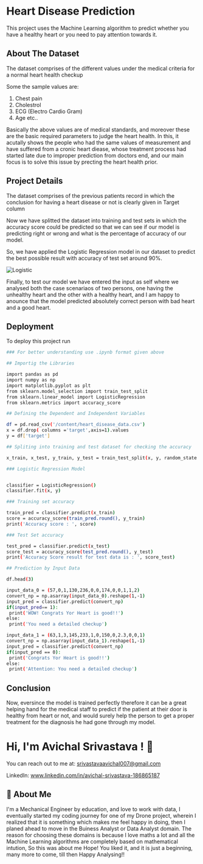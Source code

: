 
# Heart Disease Prediction

This project uses the Machine Learning algorithm
to predict whether you have a healthy heart or you need to pay
attention towards it.

##  About The Dataset

The dataset comprises of the different values under 
the medical criteria for a normal heart health checkup

Some the sample values are:
1. Chest pain
2. Cholestrol
3. ECG (Electro Cardio Gram)
4. Age etc..

Basically the above values are of medical standards, and moreover
these are the basic required parameters to judge the 
heart health.
In this, it acutally shows the people who had the same values of 
measurement and have suffered from a cronic heart diease, whose treatment
process had started late due to improper prediction from doctors end, and 
our main focus is to solve this issue by precting the heart health prior.

## Project Details

The dataset comprises of the previous patients 
record in which the conclusion for having a heart disease
or not is clearly given in Target column

Now we have splitted the dataset into training and test sets 
in which the accuracy score could be predicted so that we can see
if our model is predicting right or wrong and what is the percentage of 
accuracy of our model.

So, we have applied the Logistic Regression model
in our dataset to predict the best possible result with accuracy of test set around 90%.

![Logistic](https://user-images.githubusercontent.com/109500969/182081520-0b2b9b21-0529-4e9d-8cf7-a569b17eb0b4.jpg)

Finally, to test our model we have entered the input as self
where we analysed both the case scenariaos of two persons,
one having the unhealthy heart and the other with a healthy heart, 
and I am happy to anounce that the model predicted absolutely correct
person with bad heart and a good heart.

## Deployment

To deploy this project run

```bash
### For better understanding use .ipynb format given above

## Importig the Libraries

import pandas as pd
import numpy as np
import matplotlib.pyplot as plt
from sklearn.model_selection import train_test_split
from sklearn.linear_model import LogisticRegression
from sklearn.metrics import accuracy_score

## Defining the Dependent and Independent Variables

df = pd.read_csv('/content/heart_disease_data.csv')
x = df.drop( columns ='target',axis=1).values
y = df['target']

## Spliting into training and test dataset for checking the accuracy

x_train, x_test, y_train, y_test = train_test_split(x, y, random_state = 0, stratify=y, test_size=0.2)

### Logistic Regression Model


classifier = LogisticRegression()
classifier.fit(x, y)

### Training set accuracy

train_pred = classifier.predict(x_train)
score = accuracy_score(train_pred.round(), y_train)
print('Accuracy score : ', score)

### Test Set accuracy

test_pred = classifier.predict(x_test)
score_test = accuracy_score(test_pred.round(), y_test)
print('Accuracy Score result for test data is : ', score_test)

## Prediction by Input Data

df.head(3)

input_data_0 = (57,0,1,130,236,0,0,174,0,0,1,1,2)
convert_np = np.asarray(input_data_0).reshape(1,-1)
input_pred = classifier.predict(convert_np)
if(input_pred== 1):
 print('WOW! Congrats Yor Heart is good!!')
else:
 print('You need a detailed checkup')

input_data_1 = (63,1,3,145,233,1,0,150,0,2.3,0,0,1)
convert_np = np.asarray(input_data_1).reshape(1,-1)
input_pred = classifier.predict(convert_np)
if(input_pred == 0):
 print('Congrats Yor Heart is good!!')
else:
 print('Attention: You need a detailed checkup')

```

## Conclusion

Now, eversince the model is trained perfectly 
therefore it can be a great helping hand for the medical staff
to predict if the patient at their door is healthy from heart or 
not, and would surely help the person to get a proper treatment for the 
diagnosis he had gone through my model.

# Hi, I'm Avichal Srivastava ! 👋

You can reach out to me at: srivastavaavichal007@gmail.com 

LinkedIn: www.linkedin.com/in/avichal-srivastava-186865187

## 🚀 About Me

I'm a Mechanical Engineer by education, and love to work with data, I eventually started my coding journey for one of my Drone project, wherein I realized that it is something which makes me feel happy in doing, then I planed ahead to move in the Buiness Analyst or Data Analyst domain. The reason for choosing these domains is because I love maths a lot and all the Machine Learning algorithms are completely based on mathematical intution, So this was about me Hope! You liked it, and it is just a beginning, many more to come, till then Happy Analysing!!

